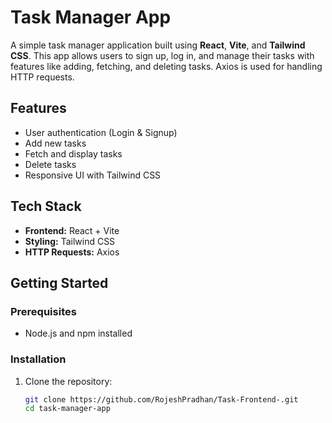 # Task Manager App

A simple task manager application built using **React**, **Vite**, and **Tailwind CSS**. This app allows users to sign up, log in, and manage their tasks with features like adding, fetching, and deleting tasks. Axios is used for handling HTTP requests.

## Features

- User authentication (Login & Signup)
- Add new tasks
- Fetch and display tasks
- Delete tasks
- Responsive UI with Tailwind CSS

## Tech Stack

- **Frontend:** React + Vite
- **Styling:** Tailwind CSS
- **HTTP Requests:** Axios

## Getting Started

### Prerequisites

- Node.js and npm installed

### Installation

1. Clone the repository:

   ```bash
   git clone https://github.com/RojeshPradhan/Task-Frontend-.git
   cd task-manager-app
   ```

